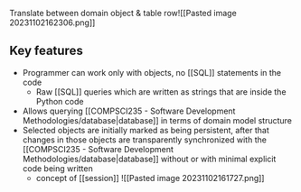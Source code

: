 Translate between domain object & table row![[Pasted image 20231102162306.png]]

## Key features
- Programmer can work only with objects, no [[SQL]] statements in the code
	- Raw [[SQL]] queries which are written as strings that are inside the Python code
- Allows querying [[COMPSCI235 - Software Development Methodologies/database|database]] in terms of domain model structure
- Selected objects are initially marked as being persistent, after that changes in those objects are transparently synchronized with the [[COMPSCI235 - Software Development Methodologies/database|database]] without or with minimal explicit code being written
	- concept of [[session]]
![[Pasted image 20231102161727.png]]